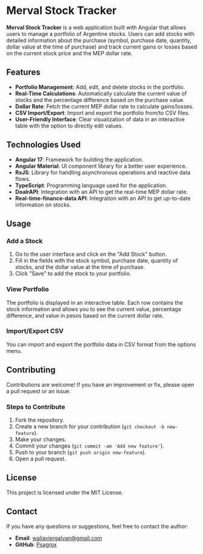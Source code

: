 # Merval Stock Tracker

**Merval Stock Tracker** is a web application built with Angular that allows users to manage a portfolio of Argentine stocks. Users can add stocks with detailed information about the purchase (symbol, purchase date, quantity, dollar value at the time of purchase) and track current gains or losses based on the current stock price and the MEP dollar rate.

## Features

- **Portfolio Management**: Add, edit, and delete stocks in the portfolio.
- **Real-Time Calculations**: Automatically calculate the current value of stocks and the percentage difference based on the purchase value.
- **Dollar Rate**: Fetch the current MEP dollar rate to calculate gains/losses.
- **CSV Import/Export**: Import and export the portfolio from/to CSV files.
- **User-Friendly Interface**: Clear visualization of data in an interactive table with the option to directly edit values.

## Technologies Used

- **Angular 17**: Framework for building the application.
- **Angular Material**: UI component library for a better user experience.
- **RxJS**: Library for handling asynchronous operations and reactive data flows.
- **TypeScript**: Programming language used for the application.
- **DoalrAPI**: Integration with an API to get the real-time MEP dollar rate.
- **Real-time-finance-data API**: Integration with an API to get up-to-date information on stocks.

## Usage

### Add a Stock

1. Go to the user interface and click on the "Add Stock" button.
2. Fill in the fields with the stock symbol, purchase date, quantity of stocks, and the dollar value at the time of purchase.
3. Click "Save" to add the stock to your portfolio.

### View Portfolio

The portfolio is displayed in an interactive table. Each row contains the stock information and allows you to see the current value, percentage difference, and value in pesos based on the current dollar rate.

### Import/Export CSV

You can import and export the portfolio data in CSV format from the options menu.

## Contributing

Contributions are welcome! If you have an improvement or fix, please open a pull request or an issue.

### Steps to Contribute

1. Fork the repository.
2. Create a new branch for your contribution (`git checkout -b new-feature`).
3. Make your changes.
4. Commit your changes (`git commit -am 'Add new feature'`).
5. Push to your branch (`git push origin new-feature`).
6. Open a pull request.

## License

This project is licensed under the MIT License. 

## Contact

If you have any questions or suggestions, feel free to contact the author:

- **Email**: waljaviergalvan@gmail.com
- **GitHub**: [Psagrox](https://github.com/Psagrox/)
